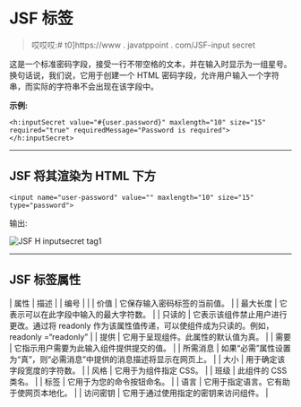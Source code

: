 # JSF <inputsecret>标签</inputsecret>

> 哎哎哎:# t0]https://www . javatppoint . com/JSF-input secret

这是一个标准密码字段，接受一行不带空格的文本，并在输入时显示为一组星号。换句话说，我们说，它用于创建一个 HTML 密码字段，允许用户输入一个字符串，而实际的字符串不会出现在该字段中。

**示例:**

```
<h:inputSecret value="#{user.password}" maxlength="10" size="15" 
required="true" requiredMessage="Password is required"></h:inputSecret>

```

* * *

## JSF 将其渲染为 HTML 下方

```
<input name="user-password" value="" maxlength="10" size="15" type="password">

```

输出:

![JSF H inputsecret tag1](../Images/241dfa0e292bd7ccc38955da8578e79a.png)

* * *

## JSF <inputsecret>标签属性</inputsecret>

| 属性 | 描述 |
| 编号 |  |
| 价值 | 它保存输入密码标签的当前值。 |
| 最大长度 | 它表示可以在此字段中输入的最大字符数。 |
| 只读的 | 它表示该组件禁止用户进行更改。通过将 readonly 作为该属性值传递，可以使组件成为只读的。例如，readonly =“readonly” |
| 提供 | 它用于呈现组件。此属性的默认值为真。 |
| 需要 | 它指示用户需要为此输入组件提供提交的值。 |
| 所需消息 | 如果“必需”属性设置为“真”，则“必需消息”中提供的消息描述将显示在网页上。 |
| 大小 | 用于确定该字段宽度的字符数。 |
| 风格 | 它用于为组件指定 CSS。 |
| 班级 | 此组件的 CSS 类名。 |
| 标签 | 它用于为您的命令按钮命名。 |
| 语言 | 它用于指定语言。它有助于使网页本地化。 |
| 访问密钥 | 它用于通过使用指定的密钥来访问组件。 |